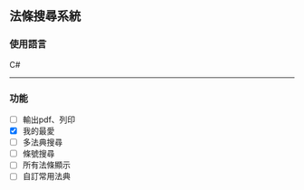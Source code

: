 ## 法條搜尋系統
### 使用語言

C#

----------

### 功能
- [ ] 輸出pdf、列印
- [x] 我的最愛
- [ ] 多法典搜尋
- [ ] 條號搜尋
- [ ] 所有法條顯示
- [ ] 自訂常用法典
